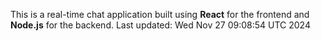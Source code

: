 This is a real-time chat application built using **React** for the frontend and **Node.js** for the backend.
Last updated: Wed Nov 27 09:08:54 UTC 2024
